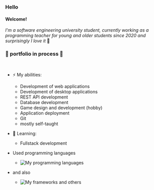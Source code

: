 ### Hello

#### Welcome! 
  _I'm a software engineering university student, currently working as a programming teacher for young and older students since 2020 and surprisingly I love it_ 💚
<br>

  ### 🔧 portfolio in process  🔨

<br>

- ⚡ My abilities:
  - Development of web applications
  - Development of desktop applications
  - REST API development
  - Database development
  - Game design and development (hobby)
  - Application deployment
  - Git
  - mostly self-taught
- 🔭 Learning:
  - Fullstack development

- Used programming languages
  - ![My programming languages](https://skillicons.dev/icons?i=c,cpp,cs,java,javascript,python)
- and also
  - ![My frameworks and others](https://skillicons.dev/icons?i=git,bootstrap,nodejs,express,react,mysql,mongodb)
